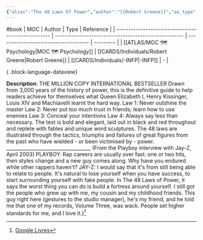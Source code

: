 ```yaml
---
{"alias":"The 48 Laws Of Power","author":"[[Robert Greene]]","au_type":"[[-INFP]]","category":"Body, Mind & Spirit","publisher":"Profile Books","date":"2010-09-03","pages":463,"isbn":"1847651348 9781847651341","cover_url":"http://books.google.com/books/content?id=P_zMW3EHnTEC&printsec=frontcover&img=1&zoom=1&edge=curl&source=gbs_api","status":"reading","moc":"[[MOC 🗺️ Psychology]]","created":"2023-04-28T09:02:39.653+02:00","ref":null,"dg-publish":true,"permalink":"/sources/contents/robert-greene-the-48-laws-of-power/","dgPassFrontmatter":true,"updated":"2023-04-28T09:05:50.868+02:00"}
---
```


#book 
| MOC                                                 | Author                                                | Type                                  | Reference |
| --------------------------------------------------- | ----------------------------------------------------- | ------------------------------------- | --------- |
| [[ATLAS/MOC 🗺️ Psychology\|MOC 🗺️ Psychology]] | [[CARDS/Individuals/Robert Greene\|Robert Greene]] | [[CARDS/Individuals/-INFP\|-INFP]] | \-        |

{ .block-language-dataview}

**Description**: THE MILLION COPY INTERNATIONAL BESTSELLER Drawn from 3,000 years of the history of power, this is the definitive guide to help readers achieve for themselves what Queen Elizabeth I, Henry Kissinger, Louis XIV and Machiavelli learnt the hard way. Law 1: Never outshine the master Law 2: Never put too much trust in friends; learn how to use enemies Law 3: Conceal your intentions Law 4: Always say less than necessary. The text is bold and elegant, laid out in black and red throughout and replete with fables and unique word sculptures. The 48 laws are illustrated through the tactics, triumphs and failures of great figures from the past who have wielded - or been victimised by - power. ___________________________________ (From the Playboy interview with Jay-Z, April 2003) PLAYBOY: Rap careers are usually over fast: one or two hits, then styles change and a new guy comes along. Why have you endured while other rappers haven't? JAY-Z: I would say that it's from still being able to relate to people. It's natural to lose yourself when you have success, to start surrounding yourself with fake people. In The 48 Laws of Power, it says the worst thing you can do is build a fortress around yourself. I still got the people who grew up with me, my cousin and my childhood friends. This guy right here (gestures to the studio manager), he's my friend, and he told me that one of my records, Volume Three, was wack. People set higher standards for me, and I love it.}[^1]

[^1]: [Google Livres](https://books.google.fr/)